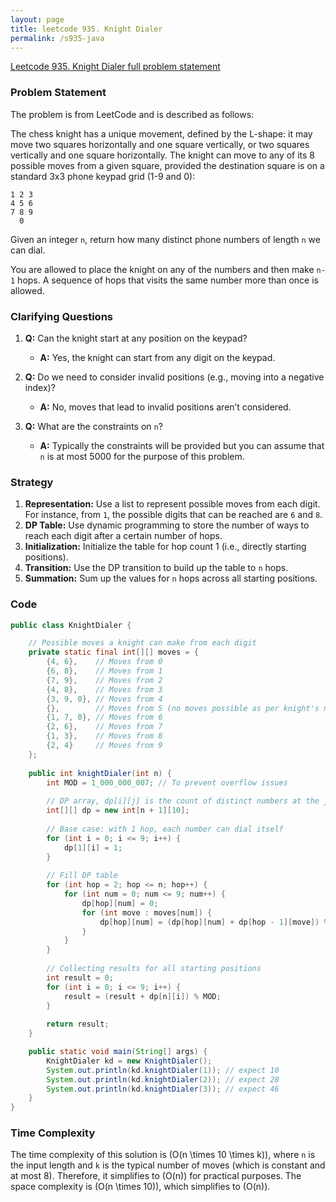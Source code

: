```yaml
---
layout: page
title: leetcode 935. Knight Dialer
permalink: /s935-java
---
```

[Leetcode 935. Knight Dialer full problem statement](https://algoadvance.github.io/algoadvance/l935)
### Problem Statement

The problem is from LeetCode and is described as follows:

The chess knight has a unique movement, defined by the L-shape: it may move two squares horizontally and one square vertically, or two squares vertically and one square horizontally. The knight can move to any of its 8 possible moves from a given square, provided the destination square is on a standard 3x3 phone keypad grid (1-9 and 0):

```
1 2 3
4 5 6
7 8 9
  0
```

Given an integer `n`, return how many distinct phone numbers of length `n` we can dial.

You are allowed to place the knight on any of the numbers and then make `n-1` hops. A sequence of hops that visits the same number more than once is allowed.

### Clarifying Questions

1. **Q:** Can the knight start at any position on the keypad?
   - **A:** Yes, the knight can start from any digit on the keypad.
   
2. **Q:** Do we need to consider invalid positions (e.g., moving into a negative index)?
   - **A:** No, moves that lead to invalid positions aren’t considered.

3. **Q:** What are the constraints on `n`?
   - **A:** Typically the constraints will be provided but you can assume that `n` is at most 5000 for the purpose of this problem.

### Strategy

1. **Representation:** Use a list to represent possible moves from each digit. For instance, from `1`, the possible digits that can be reached are `6` and `8`.
2. **DP Table:** Use dynamic programming to store the number of ways to reach each digit after a certain number of hops.
3. **Initialization:** Initialize the table for hop count 1 (i.e., directly starting positions).
4. **Transition:** Use the DP transition to build up the table to `n` hops.
5. **Summation:** Sum up the values for `n` hops across all starting positions.

### Code

```java
public class KnightDialer {

    // Possible moves a knight can make from each digit
    private static final int[][] moves = {
        {4, 6},    // Moves from 0
        {6, 8},    // Moves from 1
        {7, 9},    // Moves from 2
        {4, 8},    // Moves from 3
        {3, 9, 0}, // Moves from 4
        {},        // Moves from 5 (no moves possible as per knight's movement on knight pads)
        {1, 7, 0}, // Moves from 6
        {2, 6},    // Moves from 7
        {1, 3},    // Moves from 8
        {2, 4}     // Moves from 9
    };
    
    public int knightDialer(int n) {
        int MOD = 1_000_000_007; // To prevent overflow issues
        
        // DP array, dp[i][j] is the count of distinct numbers at the j-th digit with i hops
        int[][] dp = new int[n + 1][10];
        
        // Base case: with 1 hop, each number can dial itself
        for (int i = 0; i <= 9; i++) {
            dp[1][i] = 1;
        }
        
        // Fill DP table
        for (int hop = 2; hop <= n; hop++) {
            for (int num = 0; num <= 9; num++) {
                dp[hop][num] = 0;
                for (int move : moves[num]) {
                    dp[hop][num] = (dp[hop][num] + dp[hop - 1][move]) % MOD;
                }
            }
        }
        
        // Collecting results for all starting positions
        int result = 0;
        for (int i = 0; i <= 9; i++) {
            result = (result + dp[n][i]) % MOD;
        }
        
        return result;
    }

    public static void main(String[] args) {
        KnightDialer kd = new KnightDialer();
        System.out.println(kd.knightDialer(1)); // expect 10
        System.out.println(kd.knightDialer(2)); // expect 20
        System.out.println(kd.knightDialer(3)); // expect 46
    }
}
```

### Time Complexity

The time complexity of this solution is \(O(n \times 10 \times k)\), where `n` is the input length and `k` is the typical number of moves (which is constant and at most 8). Therefore, it simplifies to \(O(n)\) for practical purposes. The space complexity is \(O(n \times 10)\), which simplifies to \(O(n)\).